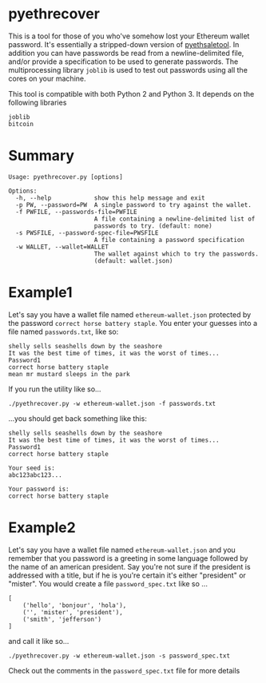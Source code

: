 pyethrecover
============

This is a tool for those of you who've somehow lost your Ethereum wallet password. 
It's essentially a stripped-down version of [pyethsaletool](https://github.com/ethereum/pyethsaletool).  In addition you can have passwords be read from a newline-delimited file, and/or provide a specification
to be used to generate passwords. The multiprocessing library `joblib` is used to test out passwords using
all the cores on your machine. 

This tool is compatible with both Python 2 and Python 3. It depends on the following libraries
    
    joblib
    bitcoin

Summary
=======

    Usage: pyethrecover.py [options]
    
    Options:
      -h, --help            show this help message and exit
      -p PW, --password=PW  A single password to try against the wallet.
      -f PWFILE, --passwords-file=PWFILE
                            A file containing a newline-delimited list of
                            passwords to try. (default: none)
      -s PWSFILE, --password-spec-file=PWSFILE
                            A file containing a password specification
      -w WALLET, --wallet=WALLET
                            The wallet against which to try the passwords.
                            (default: wallet.json)
    

Example1
=======

Let's say you have a wallet file named `ethereum-wallet.json` protected by the password `correct horse battery staple`. You enter your guesses into a file named `passwords.txt`, like so:

    shelly sells seashells down by the seashore
    It was the best time of times, it was the worst of times...
    Password1
    correct horse battery staple
    mean mr mustard sleeps in the park

If you run the utility like so...

    ./pyethrecover.py -w ethereum-wallet.json -f passwords.txt

...you should get back something like this:

    shelly sells seashells down by the seashore
    It was the best time of times, it was the worst of times...
    Password1
    correct horse battery staple

    Your seed is:
    abc123abc123...

    Your password is:
    correct horse battery staple

Example2
=======
Let's say you have a wallet file named `ethereum-wallet.json` 
and you remember that you password is a greeting in some 
language followed by the name of an american president. 
Say you're not sure if the president is addressed with a title, 
but if he is you're certain it's either "president" or "mister". 
You would create a file `password_spec.txt` like so ...

    [
        ('hello', 'bonjour', 'hola'),
        ('', 'mister', 'president'),
        ('smith', 'jefferson')
    ]

and call it like so...

    ./pyethrecover.py -w ethereum-wallet.json -s password_spec.txt

Check out the comments in the `password_spec.txt` file for more details

